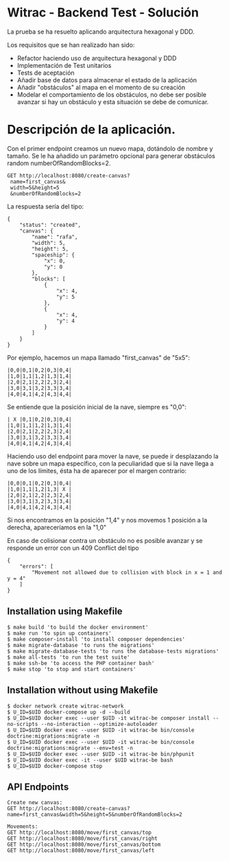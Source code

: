 # Witrac - Backend Test - Solución

La prueba se ha resuelto aplicando arquitectura hexagonal y DDD.

Los requisitos que se han realizado han sido:
- Refactor haciendo uso de arquitectura hexagonal y DDD
- Implementación de Test unitarios
- Tests de aceptación
- Añadir base de datos para almacenar el estado de la aplicación
- Añadir "obstáculos" al mapa en el momento de su creación
- Modelar el comportamiento de los obstáculos, no debe ser posible avanzar si hay un obstáculo y esta situación se debe de comunicar.

# Descripción de la aplicación.

Con el primer endpoint creamos un nuevo mapa, dotándolo de nombre y tamaño.
Se le ha añadido un parámetro opcional para generar obstáculos random numberOfRandomBlocks=2.

```text
GET http://localhost:8080/create-canvas?
 name=first_canvas&
 width=5&height=5
 &numberOfRandomBlocks=2
```
La respuesta sería del tipo:

```text
{
    "status": "created",
    "canvas": {
        "name": "rafa",
        "width": 5,
        "height": 5,
        "spaceship": {
            "x": 0,
            "y": 0
        },
        "blocks": [
            {
                "x": 4,
                "y": 5
            },
            {
                "x": 4,
                "y": 4
            }
        ]
    }
}
```
Por ejemplo, hacemos un mapa llamado "first_canvas" de "5x5":

```text
|0,0|0,1|0,2|0,3|0,4|
|1,0|1,1|1,2|1,3|1,4|
|2,0|2,1|2,2|2,3|2,4|
|3,0|3,1|3,2|3,3|3,4|
|4,0|4,1|4,2|4,3|4,4|
```
Se entiende que la posición inicial de la nave, siempre es "0,0":
```text
| X |0,1|0,2|0,3|0,4|
|1,0|1,1|1,2|1,3|1,4|
|2,0|2,1|2,2|2,3|2,4|
|3,0|3,1|3,2|3,3|3,4|
|4,0|4,1|4,2|4,3|4,4|
```
Haciendo uso del endpoint para mover la nave, se puede ir desplazando la nave sobre un mapa específico, con la
peculiaridad que si la nave llega a uno de los límites, ésta ha de aparecer por el margen contrario:

```text
|0,0|0,1|0,2|0,3|0,4|
|1,0|1,1|1,2|1,3| X |
|2,0|2,1|2,2|2,3|2,4|
|3,0|3,1|3,2|3,3|3,4|
|4,0|4,1|4,2|4,3|4,4|
```
Si nos encontramos en la posición "1,4" y nos movemos 1 posición a la derecha, apareceríamos en la "1,0"

En caso de colisionar contra un obstáculo no es posible avanzar y se responde un error con un 409 Conflict del tipo

```text
{
    "errors": [
        "Movement not allowed due to collision with block in x = 1 and y = 4"
    ]
}
```

## Installation using Makefile

````shell
$ make build 'to build the docker environment'
$ make run 'to spin up containers'
$ make composer-install 'to install composer dependencies'
$ make migrate-database 'to runs the migrations'
$ make migrate-database-tests 'to runs the database-tests migrations'
$ make all-tests 'to run the test suite'
$ make ssh-be 'to access the PHP container bash'
$ make stop 'to stop and start containers'
````

## Installation without using Makefile
````shell
$ docker network create witrac-network
$ U_ID=$UID docker-compose up -d --build
$ U_ID=$UID docker exec --user $UID -it witrac-be composer install --no-scripts --no-interaction --optimize-autoloader 
$ U_ID=$UID docker exec --user $UID -it witrac-be bin/console doctrine:migrations:migrate -n
$ U_ID=$UID docker exec --user $UID -it witrac-be bin/console doctrine:migrations:migrate --env=test -n
$ U_ID=$UID docker exec --user $UID -it witrac-be bin/phpunit
$ U_ID=$UID docker exec -it --user $UID witrac-be bash
$ U_ID=$UID docker-compose stop
````

## API Endpoints
````text
Create new canvas:
GET http://localhost:8080/create-canvas?name=first_canvas&width=5&height=5&numberOfRandomBlocks=2

Movements:
GET http://localhost:8080/move/first_canvas/top
GET http://localhost:8080/move/first_canvas/right
GET http://localhost:8080/move/first_canvas/bottom
GET http://localhost:8080/move/first_canvas/left
````
